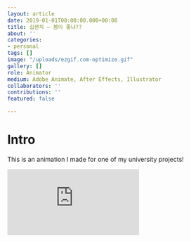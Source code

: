 ```yaml
---
layout: article
date: 2019-01-01T08:00:00.000+00:00
title: 십센치 — 봄이 좋냐??
about: ''
categories:
- personal
tags: []
image: "/uploads/ezgif.com-optimize.gif"
gallery: []
role: Animator
medium: Adobe Animate, After Effects, Illustrator
collaborators: ''
contributions: ''
featured: false

---
```

# Intro

This is an animation I made for one of my university projects!

<iframe src="https://www.youtube.com/embed/MaytlhRjvzo" frameborder="0" allow="accelerometer; autoplay; encrypted-media; gyroscope; picture-in-picture" allowfullscreen></iframe>
